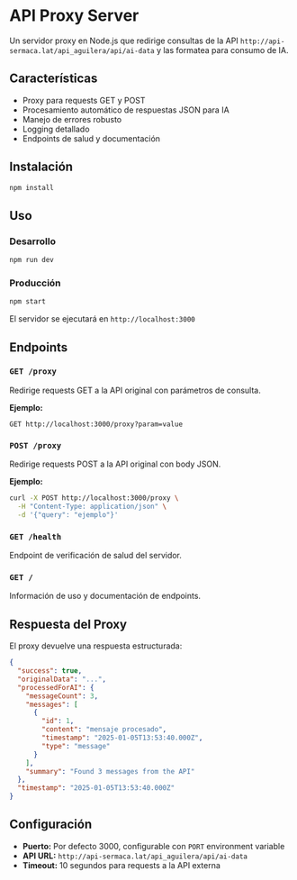 # API Proxy Server

Un servidor proxy en Node.js que redirige consultas de la API `http://api-sermaca.lat/api_aguilera/api/ai-data` y las formatea para consumo de IA.

## Características

- Proxy para requests GET y POST
- Procesamiento automático de respuestas JSON para IA
- Manejo de errores robusto
- Logging detallado
- Endpoints de salud y documentación

## Instalación

```bash
npm install
```

## Uso

### Desarrollo
```bash
npm run dev
```

### Producción
```bash
npm start
```

El servidor se ejecutará en `http://localhost:3000`

## Endpoints

### `GET /proxy`
Redirige requests GET a la API original con parámetros de consulta.

**Ejemplo:**
```
GET http://localhost:3000/proxy?param=value
```

### `POST /proxy`
Redirige requests POST a la API original con body JSON.

**Ejemplo:**
```bash
curl -X POST http://localhost:3000/proxy \
  -H "Content-Type: application/json" \
  -d '{"query": "ejemplo"}'
```

### `GET /health`
Endpoint de verificación de salud del servidor.

### `GET /`
Información de uso y documentación de endpoints.

## Respuesta del Proxy

El proxy devuelve una respuesta estructurada:

```json
{
  "success": true,
  "originalData": "...",
  "processedForAI": {
    "messageCount": 3,
    "messages": [
      {
        "id": 1,
        "content": "mensaje procesado",
        "timestamp": "2025-01-05T13:53:40.000Z",
        "type": "message"
      }
    ],
    "summary": "Found 3 messages from the API"
  },
  "timestamp": "2025-01-05T13:53:40.000Z"
}
```

## Configuración

- **Puerto:** Por defecto 3000, configurable con `PORT` environment variable
- **API URL:** `http://api-sermaca.lat/api_aguilera/api/ai-data`
- **Timeout:** 10 segundos para requests a la API externa
